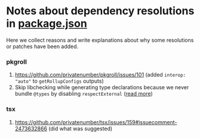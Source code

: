# Notes about dependency resolutions in [package.json](/package.json)

Here we collect reasons and write explanations about why some resolutions or patches have been added.

### pkgroll

1. https://github.com/privatenumber/pkgroll/issues/101 (added `interop: "auto"` to `getRollupConfigs` outputs)
1. Skip libchecking while generating type declarations because we never bundle `@types` by disabling `respectExternal` ([read more](https://github.com/Swatinem/rollup-plugin-dts?tab=readme-ov-file#what-to-expect))

### tsx

1. https://github.com/privatenumber/tsx/issues/159#issuecomment-2473632866 (did what was suggested)
